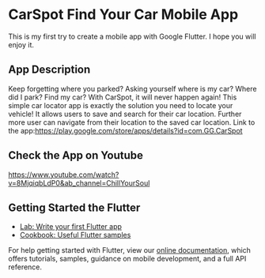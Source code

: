 # CarSpot Find Your Car Mobile App

This is my first try to create a mobile app with Google Flutter.
I hope you will enjoy it.

## App Description
Keep forgetting where you parked? Asking yourself where is my car? Where did I park? Find my car?
With CarSpot, it will never happen again!
This simple car locator app is exactly the solution you need to locate your vehicle!
It allows users to save and search for their car location. Further more user can navigate from their location to the saved car location.
Link to the app:https://play.google.com/store/apps/details?id=com.GG.CarSpot
## Check the App on Youtube
https://www.youtube.com/watch?v=8MjqiqbLdP0&ab_channel=ChillYourSoul

## Getting Started the Flutter
- [Lab: Write your first Flutter app](https://flutter.dev/docs/get-started/codelab)
- [Cookbook: Useful Flutter samples](https://flutter.dev/docs/cookbook)

For help getting started with Flutter, view our
[online documentation](https://flutter.dev/docs), which offers tutorials,
samples, guidance on mobile development, and a full API reference.


